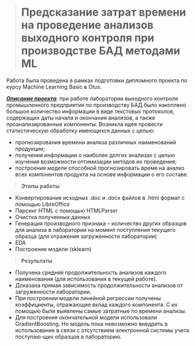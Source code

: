 ># Предсказание затрат времени на проведение анализов выходного контроля при производстве БАД методами ML
Работа была проведена в рамках подготовки дипломного проекта по курсу Machine Learning Basic в Otus.

<u>***Описание проекта***</u>: при работе лаборатории выходного контроля промышленного предприятия по производству БАД было накоплено большое количество информации в виде текстовых протоколов, содержащих даты начала и окончания анализов, а также проанализированные компоненты. Возникла идея провести статистическую обработку имеющихся данных с целью:
+ прогнозирования времени анализа различных наименований продукции;
+ получения информации о наиболее долгих анализах с целью изучения возможности оптимизации методов их проведения;
+ построения модели способной прогнозировать время на анализ всех компонентов продукта на основе информации о его составе.

>**Этапы работы**
+ Конвертирование исходных .doc и .docx файлов в .html формат с помощью LibreOffice
+ Парсинг HTML с помощью HTMLParser
+ Очистка полученных данных
+ Генерация производного признака – количество других образцов для анализа в лаборатории на момент поступления текущего образца (для отражения загруженности лаборатории)
+ EDA
+ Построение модели (sklearn)

>**Результаты**
+ Получена средняя продолжительность анализов каждого наименования (для использования в текущей работе).
+ Доказана прямая зависимость продолжительности анализов от загруженности лаборатории.
+ При построении модели линейной регрессии получены коэффициенты, отражающие вклад каждого компонента. С их помощью были выявлены самые затратные по времени анализы.
+ Для построения окончательной модели использовали GradientBoosting. Но модель пока невозможно внедрить в использование в связи с отсутствием электронной системы учета поступаю-щих образцов в лабораторию.
